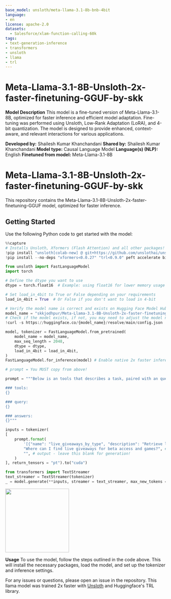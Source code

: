 ```yaml
---
base_model: unsloth/meta-llama-3.1-8b-bnb-4bit
language:
- en
license: apache-2.0
datasets:
  - Salesforce/xlam-function-calling-60k
tags:
- text-generation-inference
- transformers
- unsloth
- llama
- trl
---
```



# Meta-Llama-3.1-8B-Unsloth-2x-faster-finetuning-GGUF-by-skk
**Model Description**
This model is a fine-tuned version of Meta-Llama-3.1-8B, optimized for faster inference and efficient model adaptation. Fine-tuning was performed using Unsloth, Low-Rank Adaptation (LoRA), and 4-bit quantization. The model is designed to provide enhanced, context-aware, and relevant interactions for various applications.

**Developed by:** Shailesh Kumar Khanchandani
**Shared by:** Shailesh Kumar Khanchandani
**Model type:** Causal Language Model
**Language(s) (NLP):** English
**Finetuned from model:** Meta-Llama-3.1-8B




# Meta-Llama-3.1-8B-Unsloth-2x-faster-finetuning-GGUF-by-skk

This repository contains the Meta-Llama-3.1-8B-Unsloth-2x-faster-finetuning-GGUF model, optimized for faster inference.

## Getting Started

Use the following Python code to get started with the model:

```python
%%capture
# Installs Unsloth, Xformers (Flash Attention) and all other packages!
!pip install "unsloth[colab-new] @ git+https://github.com/unslothai/unsloth.git"
!pip install --no-deps "xformers<0.0.27" "trl<0.9.0" peft accelerate bitsandbytes

from unsloth import FastLanguageModel
import torch

# Define the dtype you want to use
dtype = torch.float16  # Example: using float16 for lower memory usage

# Set load_in_4bit to True or False depending on your requirements
load_in_4bit = True  # Or False if you don't want to load in 4-bit

# Verify the model name is correct and exists on Hugging Face Model Hub
model_name = "skkjodhpur/Meta-Llama-3.1-8B-Unsloth-2x-faster-finetuning-GGUF-by-skk" 
# Check if the model exists, if not, you may need to adjust the model name
!curl -s https://huggingface.co/{model_name}/resolve/main/config.json | jq .

model, tokenizer = FastLanguageModel.from_pretrained(
    model_name = model_name,
    max_seq_length = 2048,
    dtype = dtype,
    load_in_4bit = load_in_4bit,
)
FastLanguageModel.for_inference(model) # Enable native 2x faster inference

# prompt = You MUST copy from above!

prompt = """Below is an tools that describes a task, paired with an query that provides further context. Write a answers that appropriately completes the request.

### tools:
{}

### query:
{}

### answers:
{}"""

inputs = tokenizer(
[
    prompt.format(
        '[{"name": "live_giveaways_by_type", "description": "Retrieve live giveaways from the GamerPower API based on the specified type.", "parameters": {"type": {"description": "The type of giveaways to retrieve (e.g., game, loot, beta).", "type": "str", "default": "game"}}}]', # instruction
        "Where can I find live giveaways for beta access and games?", # input
        "", # output - leave this blank for generation!
    )
], return_tensors = "pt").to("cuda")

from transformers import TextStreamer
text_streamer = TextStreamer(tokenizer)
_ = model.generate(**inputs, streamer = text_streamer, max_new_tokens = 128)
```

[<img src="https://raw.githubusercontent.com/unslothai/unsloth/main/images/unsloth%20made%20with%20love.png" width="200"/>](https://github.com/unslothai/unsloth)

**Usage**
To use the model, follow the steps outlined in the code above. This will install the necessary packages, load the model, and set up the tokenizer and inference settings.

For any issues or questions, please open an issue in the repository.
This llama model was trained 2x faster with [Unsloth](https://github.com/unslothai/unsloth) and Huggingface's TRL library.
